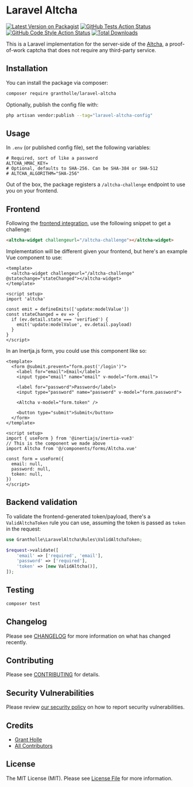 # Laravel Altcha

[![Latest Version on Packagist](https://img.shields.io/packagist/v/grantholle/laravel-altcha.svg?style=flat-square)](https://packagist.org/packages/grantholle/laravel-altcha)
[![GitHub Tests Action Status](https://img.shields.io/github/actions/workflow/status/grantholle/laravel-altcha/run-tests.yml?branch=main&label=tests&style=flat-square)](https://github.com/grantholle/laravel-altcha/actions?query=workflow%3Arun-tests+branch%3Amain)
[![GitHub Code Style Action Status](https://img.shields.io/github/actions/workflow/status/grantholle/laravel-altcha/fix-php-code-style-issues.yml?branch=main&label=code%20style&style=flat-square)](https://github.com/grantholle/laravel-altcha/actions?query=workflow%3A"Fix+PHP+code+style+issues"+branch%3Amain)
[![Total Downloads](https://img.shields.io/packagist/dt/grantholle/laravel-altcha.svg?style=flat-square)](https://packagist.org/packages/grantholle/laravel-altcha)

This is a Laravel implementation for the server-side of the [Altcha](https://altcha.org/), a proof-of-work captcha that does not require any third-party service.

## Installation

You can install the package via composer:

```bash
composer require grantholle/laravel-altcha
```

Optionally, publish the config file with:

```bash
php artisan vendor:publish --tag="laravel-altcha-config"
```

## Usage

In `.env` (or published config file), set the following variables:

```dotenv
# Required, sort of like a password
ALTCHA_HMAC_KEY=
# Optional, defaults to SHA-256. Can be SHA-384 or SHA-512
# ALTCHA_ALGORITHM="SHA-256"
```

Out of the box, the package registers a `/altcha-challenge` endpoint to use you on your frontend. 

## Frontend

Following the [frontend integration](https://altcha.org/docs/website-integration), use the following snippet to get a challenge:

```html
<altcha-widget challengeurl="/altcha-challenge"></altcha-widget>
```

Implementation will be different given your frontend, but here's an example Vue component to use:

```vue
<template>
  <altcha-widget challengeurl="/altcha-challenge" @statechange="stateChanged"></altcha-widget>
</template>

<script setup>
import 'altcha'

const emit = defineEmits(['update:modelValue'])
const stateChanged = ev => {
  if (ev.detail.state === 'verified') {
    emit('update:modelValue', ev.detail.payload)
  }
}
</script>
```

In an Inertja.js form, you could use this component like so:

```vue
<template>
  <form @submit.prevent="form.post('/login')">
    <label for="email">Email</label>
    <input type="email" name="email" v-model="form.email">
    
    <label for="password">Password</label>
    <input type="password" name="password" v-model="form.password">
    
    <Altcha v-model="form.token" />
    
    <button type="submit">Submit</button>
  </form>
</template>

<script setup>
import { useForm } from '@inertiajs/inertia-vue3'
// This is the component we made above
import Altcha from '@/components/forms/Altcha.vue'

const form = useForm({
  email: null,
  password: null,
  token: null,
})
</script>
```

## Backend validation

To validate the frontend-generated token/payload, there's a `ValidAltchaToken` rule you can use, assuming the token is passed as `token` in the request:

```php
use Grantholle\LaravelAltcha\Rules\ValidAltchaToken;

$request->validate([
    'email' => ['required', 'email'],
    'password' => ['required'],
    'token' => [new ValidAltcha()],
]);
```

## Testing

```bash
composer test
```

## Changelog

Please see [CHANGELOG](CHANGELOG.md) for more information on what has changed recently.

## Contributing

Please see [CONTRIBUTING](CONTRIBUTING.md) for details.

## Security Vulnerabilities

Please review [our security policy](../../security/policy) on how to report security vulnerabilities.

## Credits

- [Grant Holle](https://github.com/grantholle)
- [All Contributors](../../contributors)

## License

The MIT License (MIT). Please see [License File](LICENSE.md) for more information.
